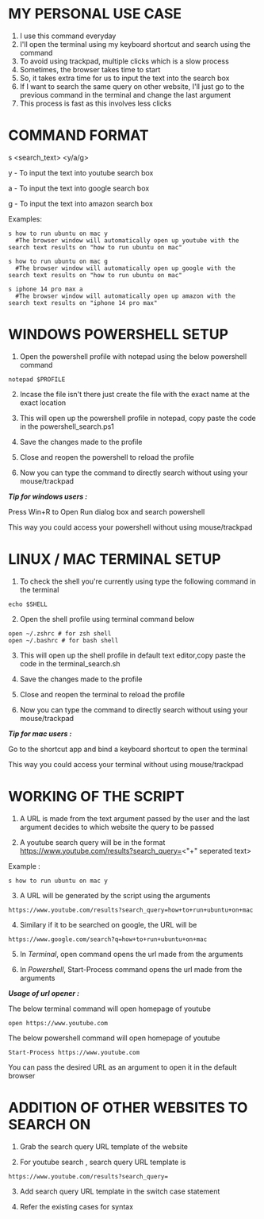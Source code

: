 # MY PERSONAL USE CASE
 1. I use this command everyday
 2. I'll open the terminal using my keyboard shortcut and search using the command
 3. To avoid using trackpad, multiple clicks which is a slow process
 4. Sometimes, the browser takes time to start
 5. So, it takes extra time for us to input the text into the search box
 6. If I want to search the same query on other website, I'll just go to the previous command in the terminal and change the last argument
 7. This process is fast as this involves less clicks

# COMMAND FORMAT

s <search_text> <y/a/g>
        
  y - To input the text into youtube search box
        
  a - To input the text into google search box
        
  g - To input the text into amazon search box
  
  Examples: 
  
    s how to run ubuntu on mac y
      #The browser window will automatically open up youtube with the search text results on "how to run ubuntu on mac"
  
    s how to run ubuntu on mac g
      #The browser window will automatically open up google with the search text results on "how to run ubuntu on mac"
  
    s iphone 14 pro max a
      #The browser window will automatically open up amazon with the search text results on "iphone 14 pro max"
  
        
# WINDOWS POWERSHELL SETUP

  1. Open the powershell profile with notepad using the below powershell command
  
    notepad $PROFILE
  
  2. Incase the file isn't there just create the file with the exact name at the exact location
        
  3. This will open up the powershell profile in notepad, copy paste the code in the powershell_search.ps1
        
  4. Save the changes made to the profile
        
  5. Close and reopen the powershell to reload the profile 
        
  6. Now you can type the command to directly search without using your mouse/trackpad

   _**Tip for windows users :**_
        
  Press Win+R to Open Run dialog box and search powershell
  
  This way you could access your powershell without using mouse/trackpad
  
  
# LINUX / MAC TERMINAL SETUP
        
  1. To check the shell you're currently using type the following command in the terminal
  
    echo $SHELL
  
  2. Open the shell profile using terminal command below
  
    open ~/.zshrc # for zsh shell
    open ~/.bashrc # for bash shell
  
  3. This will open up the shell profile in default text editor,copy paste the code in the terminal_search.sh
        
  4. Save the changes made to the profile
        
  5. Close and reopen the terminal to reload the profile
        
  6. Now you can type the command to directly search without using your mouse/trackpad
  
  _**Tip for mac users :**_
        
  Go to the shortcut app and bind a keyboard shortcut to open the terminal
  
  This way you could access your terminal without using mouse/trackpad
  
# WORKING OF THE SCRIPT
  
  1. A URL is made from the text argument passed by the user and the last argument decides to which website the query to be passed
  
  2. A youtube search query will be in the format https://www.youtube.com/results?search_query=<"+" seperated text>
  
  Example : 
  
    s how to run ubuntu on mac y
    
  3. A URL will be generated by the script using the arguments
 
    https://www.youtube.com/results?search_query=how+to+run+ubuntu+on+mac
  
  4. Similary if it to be searched on google, the URL will be 
  
    https://www.google.com/search?q=how+to+run+ubuntu+on+mac
  
  5. In _Terminal_, open command opens the url made from the arguments
  
  6. In _Powershell_, Start-Process command opens the url made from the arguments
  
  _**Usage of url opener :**_
  
  The below terminal command will open homepage of youtube
  
    open https://www.youtube.com
  
  The below powershell command will open homepage of youtube
  
    Start-Process https://www.youtube.com
  
  You can pass the desired URL as an argument to open it in the default browser
    
# ADDITION OF OTHER WEBSITES TO SEARCH ON
  
  1. Grab the search query URL template of the website
  
  2. For youtube search , search query URL template is
 
    https://www.youtube.com/results?search_query= 
  
  3. Add search query URL template in the switch case statement
  
  4. Refer the existing cases for syntax
 
  
  
  
